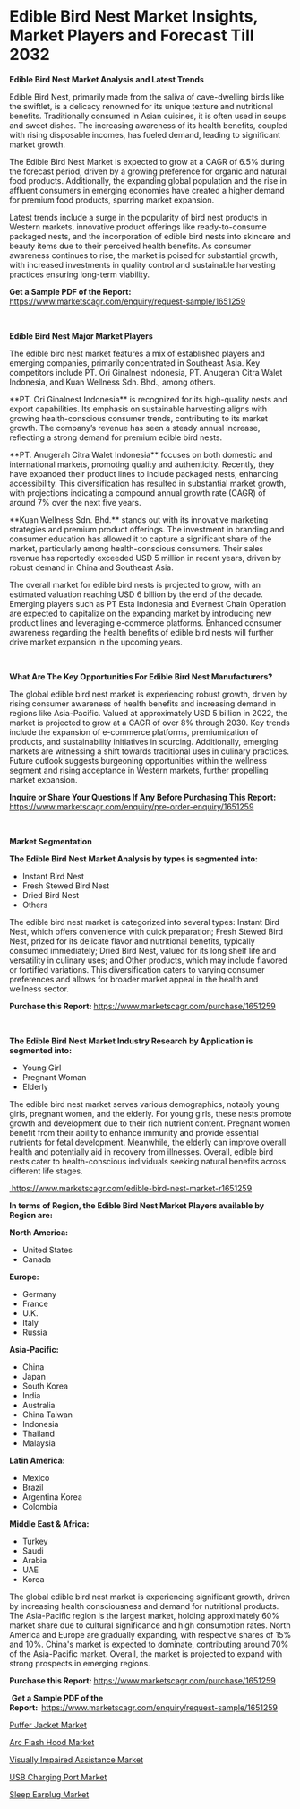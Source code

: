 <p><h1>Edible Bird Nest Market Insights, Market Players and Forecast Till 2032</h1></p><p><strong>Edible Bird Nest Market Analysis and Latest Trends</strong></p>
<p><p>Edible Bird Nest, primarily made from the saliva of cave-dwelling birds like the swiftlet, is a delicacy renowned for its unique texture and nutritional benefits. Traditionally consumed in Asian cuisines, it is often used in soups and sweet dishes. The increasing awareness of its health benefits, coupled with rising disposable incomes, has fueled demand, leading to significant market growth.</p><p>The Edible Bird Nest Market is expected to grow at a CAGR of 6.5% during the forecast period, driven by a growing preference for organic and natural food products. Additionally, the expanding global population and the rise in affluent consumers in emerging economies have created a higher demand for premium food products, spurring market expansion. </p><p>Latest trends include a surge in the popularity of bird nest products in Western markets, innovative product offerings like ready-to-consume packaged nests, and the incorporation of edible bird nests into skincare and beauty items due to their perceived health benefits. As consumer awareness continues to rise, the market is poised for substantial growth, with increased investments in quality control and sustainable harvesting practices ensuring long-term viability.</p></p>
<p><strong>Get a Sample PDF of the Report:&nbsp;</strong> <a href="https://www.marketscagr.com/enquiry/request-sample/1651259?utm_campaign=2031&utm_medium=2&utm_source=Github&utm_content=ia&utm_term=04042025&utm_id=edible-bird-nest">https://www.marketscagr.com/enquiry/request-sample/1651259</a></p>
<p>&nbsp;</p>
<p><strong>Edible Bird Nest Major Market Players</strong></p>
<p><p>The edible bird nest market features a mix of established players and emerging companies, primarily concentrated in Southeast Asia. Key competitors include PT. Ori Ginalnest Indonesia, PT. Anugerah Citra Walet Indonesia, and Kuan Wellness Sdn. Bhd., among others.</p><p>**PT. Ori Ginalnest Indonesia** is recognized for its high-quality nests and export capabilities. Its emphasis on sustainable harvesting aligns with growing health-conscious consumer trends, contributing to its market growth. The company’s revenue has seen a steady annual increase, reflecting a strong demand for premium edible bird nests.</p><p>**PT. Anugerah Citra Walet Indonesia** focuses on both domestic and international markets, promoting quality and authenticity. Recently, they have expanded their product lines to include packaged nests, enhancing accessibility. This diversification has resulted in substantial market growth, with projections indicating a compound annual growth rate (CAGR) of around 7% over the next five years.</p><p>**Kuan Wellness Sdn. Bhd.** stands out with its innovative marketing strategies and premium product offerings. The investment in branding and consumer education has allowed it to capture a significant share of the market, particularly among health-conscious consumers. Their sales revenue has reportedly exceeded USD 5 million in recent years, driven by robust demand in China and Southeast Asia.</p><p>The overall market for edible bird nests is projected to grow, with an estimated valuation reaching USD 6 billion by the end of the decade. Emerging players such as PT Esta Indonesia and Evernest Chain Operation are expected to capitalize on the expanding market by introducing new product lines and leveraging e-commerce platforms. Enhanced consumer awareness regarding the health benefits of edible bird nests will further drive market expansion in the upcoming years.</p></p>
<p>&nbsp;</p>
<p><strong>What Are The Key Opportunities For Edible Bird Nest Manufacturers?</strong></p>
<p><p>The global edible bird nest market is experiencing robust growth, driven by rising consumer awareness of health benefits and increasing demand in regions like Asia-Pacific. Valued at approximately USD 5 billion in 2022, the market is projected to grow at a CAGR of over 8% through 2030. Key trends include the expansion of e-commerce platforms, premiumization of products, and sustainability initiatives in sourcing. Additionally, emerging markets are witnessing a shift towards traditional uses in culinary practices. Future outlook suggests burgeoning opportunities within the wellness segment and rising acceptance in Western markets, further propelling market expansion.</p></p>
<p><strong>Inquire or Share Your Questions If Any Before Purchasing This Report:</strong> <a href="https://www.marketscagr.com/enquiry/pre-order-enquiry/1651259?utm_campaign=2031&utm_medium=2&utm_source=Github&utm_content=ia&utm_term=04042025&utm_id=edible-bird-nest">https://www.marketscagr.com/enquiry/pre-order-enquiry/1651259</a></p>
<p>&nbsp;</p>
<p><strong>Market Segmentation</strong></p>
<p><strong>The Edible Bird Nest Market Analysis by types is segmented into:</strong></p>
<p><ul><li>Instant Bird Nest</li><li>Fresh Stewed Bird Nest</li><li>Dried Bird Nest</li><li>Others</li></ul></p>
<p><p>The edible bird nest market is categorized into several types: Instant Bird Nest, which offers convenience with quick preparation; Fresh Stewed Bird Nest, prized for its delicate flavor and nutritional benefits, typically consumed immediately; Dried Bird Nest, valued for its long shelf life and versatility in culinary uses; and Other products, which may include flavored or fortified variations. This diversification caters to varying consumer preferences and allows for broader market appeal in the health and wellness sector.</p></p>
<p><strong>Purchase this Report:&nbsp;</strong><a href="https://www.marketscagr.com/purchase/1651259?utm_campaign=2031&utm_medium=2&utm_source=Github&utm_content=ia&utm_term=04042025&utm_id=edible-bird-nest">https://www.marketscagr.com/purchase/1651259</a></p>
<p>&nbsp;</p>
<p><strong>The Edible Bird Nest Market Industry Research by Application is segmented into:</strong></p>
<p><ul><li>Young Girl</li><li>Pregnant Woman</li><li>Elderly</li></ul></p>
<p><p>The edible bird nest market serves various demographics, notably young girls, pregnant women, and the elderly. For young girls, these nests promote growth and development due to their rich nutrient content. Pregnant women benefit from their ability to enhance immunity and provide essential nutrients for fetal development. Meanwhile, the elderly can improve overall health and potentially aid in recovery from illnesses. Overall, edible bird nests cater to health-conscious individuals seeking natural benefits across different life stages.</p></p>
<p><a href="https://www.marketscagr.com/edible-bird-nest-market-r1651259?utm_campaign=2031&utm_medium=2&utm_source=Github&utm_content=ia&utm_term=04042025&utm_id=edible-bird-nest">&nbsp;https://www.marketscagr.com/edible-bird-nest-market-r1651259</a></p>
<p><strong>In terms of Region, the Edible Bird Nest Market Players available by Region are:</strong></p>
<p>
    <p> <strong> North America: </strong>
        <ul>
            <li>United States</li>
            <li>Canada</li>
        </ul>
        </p> 
    <p> <strong> Europe: </strong>
        <ul>
            <li>Germany</li>
            <li>France</li>
            <li>U.K.</li>
            <li>Italy</li>
            <li>Russia</li>
        </ul>
        </p> 
    <p> <strong> Asia-Pacific: </strong>
        <ul>
            <li>China</li>
            <li>Japan</li>
            <li>South Korea</li>
            <li>India</li>
            <li>Australia</li>
            <li>China Taiwan</li>
            <li>Indonesia</li>
            <li>Thailand</li>
            <li>Malaysia</li>
        </ul>
        </p> 
    <p> <strong> Latin America: </strong>
        <ul>
            <li>Mexico</li>
            <li>Brazil</li>
            <li>Argentina Korea</li>
            <li>Colombia</li>
        </ul>
        </p> 
    <p> <strong> Middle East & Africa: </strong>
        <ul>
            <li>Turkey</li>
            <li>Saudi</li>
            <li>Arabia</li>
            <li>UAE</li>
            <li>Korea</li>
        </ul>
    </p>
    </p>
<p><p>The global edible bird nest market is experiencing significant growth, driven by increasing health consciousness and demand for nutritional products. The Asia-Pacific region is the largest market, holding approximately 60% market share due to cultural significance and high consumption rates. North America and Europe are gradually expanding, with respective shares of 15% and 10%. China's market is expected to dominate, contributing around 70% of the Asia-Pacific market. Overall, the market is projected to expand with strong prospects in emerging regions.</p></p>
<p><strong>Purchase this Report: </strong><a href="https://www.marketscagr.com/purchase/1651259?utm_campaign=2031&utm_medium=2&utm_source=Github&utm_content=ia&utm_term=04042025&utm_id=edible-bird-nest">https://www.marketscagr.com/purchase/1651259</a></p>
<p>&nbsp;<strong>Get a Sample PDF of the Report:&nbsp;&nbsp;</strong><a href="https://www.marketscagr.com/enquiry/request-sample/1651259?utm_campaign=2031&utm_medium=2&utm_source=Github&utm_content=ia&utm_term=04042025&utm_id=edible-bird-nest">https://www.marketscagr.com/enquiry/request-sample/1651259</a></p>
<p><strong></strong></p>
<p><p><a href="https://github.com/yardemuongz5/Market-Research-Report-List-1/blob/main/puffer-jacket-market.md?utm_campaign=2031&utm_medium=2&utm_source=Github&utm_content=ia&utm_term=04042025&utm_id=edible-bird-nest">Puffer Jacket Market</a></p><p><a href="https://github.com/wileonie19657/Market-Research-Report-List-1/blob/main/arc-flash-hood-market.md?utm_campaign=2031&utm_medium=2&utm_source=Github&utm_content=ia&utm_term=04042025&utm_id=edible-bird-nest">Arc Flash Hood Market</a></p><p><a href="https://github.com/aloyoarmahvr/Market-Research-Report-List-1/blob/main/visually-impaired-assistance-market.md?utm_campaign=2031&utm_medium=2&utm_source=Github&utm_content=ia&utm_term=04042025&utm_id=edible-bird-nest">Visually Impaired Assistance Market</a></p><p><a href="https://github.com/PeterParrish5/Market-Research-Report-List-7/blob/main/usb-charging-port-market.md?utm_campaign=2031&utm_medium=2&utm_source=Github&utm_content=ia&utm_term=04042025&utm_id=edible-bird-nest">USB Charging Port Market</a></p><p><a href="https://github.com/balbajagatr1/Market-Research-Report-List-1/blob/main/sleep-earplug-market.md?utm_campaign=2031&utm_medium=2&utm_source=Github&utm_content=ia&utm_term=04042025&utm_id=edible-bird-nest">Sleep Earplug Market</a></p></p>